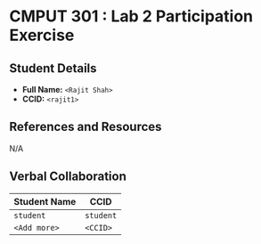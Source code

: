 # CMPUT 301 : Lab 2 Participation Exercise

## Student Details

- **Full Name:** `<Rajit Shah>`
- **CCID:** `<rajit1>`

## References and Resources

N/A

## Verbal Collaboration

| Student Name | CCID      |
| ------------ | --------- |
| `student`    | `student` |
| `<Add more>` | `<CCID>`  |
